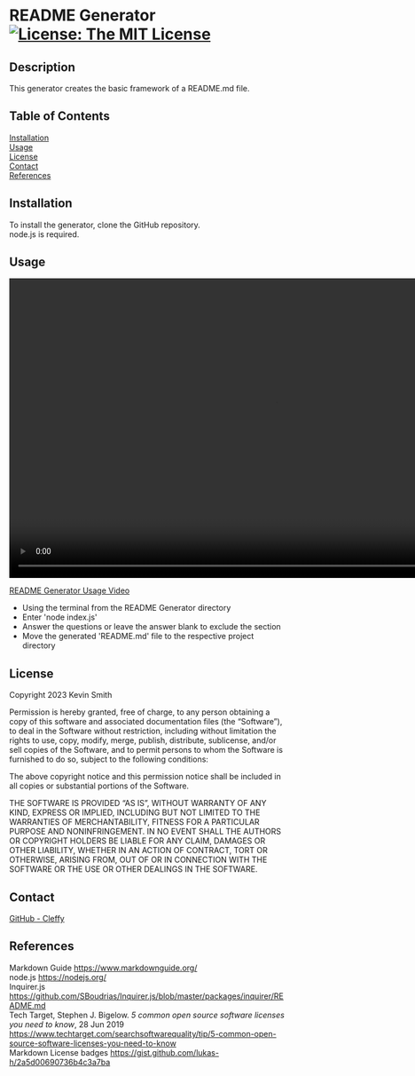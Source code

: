# README Generator [![License: The MIT License](https://img.shields.io/badge/License-MIT-yellow.svg)](https://opensource.org/licenses/MIT)
  ## Description
  This generator creates the basic framework of a README.md file.  
  ## Table of Contents
  [Installation](#Installation)  
  [Usage](#Usage)  
  [License](#License)  
  [Contact](#Contact)  
  [References](#References)  
  ## <div id="Installation">Installation</div>
  To install the generator, clone the GitHub repository.  
  node.js is required.  
  ## <div id="Usage">Usage</div>
  <video width="960" height="540" controls>
    <source src="./assets/README-Generator Usage.mp4" type="video/mp4">
  </video>  
  
  [README Generator Usage Video](./assets/README-Generator%20Usage.mp4)
  - Using the terminal from the README Generator directory
  - Enter 'node index.js'
  - Answer the questions or leave the answer blank to exclude the section
  - Move the generated 'README.md' file to the respective project directory  
  ## <div id="License">License</div>
  
Copyright 2023 Kevin Smith

Permission is hereby granted, free of charge, to any person obtaining a copy of this software and associated documentation files (the “Software”), to deal in the Software without restriction, including without limitation the rights to use, copy, modify, merge, publish, distribute, sublicense, and/or sell copies of the Software, and to permit persons to whom the Software is furnished to do so, subject to the following conditions:

The above copyright notice and this permission notice shall be included in all copies or substantial portions of the Software.

THE SOFTWARE IS PROVIDED “AS IS”, WITHOUT WARRANTY OF ANY KIND, EXPRESS OR IMPLIED, INCLUDING BUT NOT LIMITED TO THE WARRANTIES OF MERCHANTABILITY, FITNESS FOR A PARTICULAR PURPOSE AND NONINFRINGEMENT. IN NO EVENT SHALL THE AUTHORS OR COPYRIGHT HOLDERS BE LIABLE FOR ANY CLAIM, DAMAGES OR OTHER LIABILITY, WHETHER IN AN ACTION OF CONTRACT, TORT OR OTHERWISE, ARISING FROM, OUT OF OR IN CONNECTION WITH THE SOFTWARE OR THE USE OR OTHER DEALINGS IN THE SOFTWARE.  
  ## <div id="Contact">Contact</div>
  [GitHub - Cleffy](https://github.com/Cleffy/)  
  ## <div id="References">References</div>
  Markdown Guide <https://www.markdownguide.org/><br>
  node.js <https://nodejs.org/><br>
  Inquirer.js <https://github.com/SBoudrias/Inquirer.js/blob/master/packages/inquirer/README.md><br>
  Tech Target, 
Stephen J. Bigelow. *5 common open source software licenses you need to know*, 28 Jun 2019 <https://www.techtarget.com/searchsoftwarequality/tip/5-common-open-source-software-licenses-you-need-to-know><br>
Markdown License badges <https://gist.github.com/lukas-h/2a5d00690736b4c3a7ba><br>
